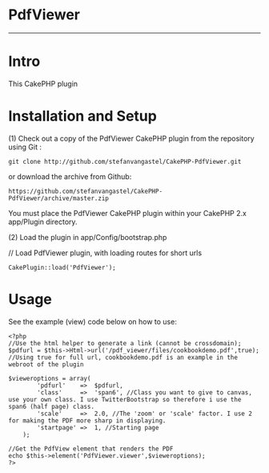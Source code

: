 # PdfViewer
- - -

# Intro

This CakePHP plugin 

# Installation and Setup


(1) Check out a copy of the PdfViewer CakePHP plugin from the repository using Git :

	git clone http://github.com/stefanvangastel/CakePHP-PdfViewer.git

or download the archive from Github: 

	https://github.com/stefanvangastel/CakePHP-PdfViewer/archive/master.zip

You must place the PdfViewer CakePHP plugin within your CakePHP 2.x app/Plugin directory.

(2) Load the plugin in app/Config/bootstrap.php

// Load PdfViewer plugin, with loading routes for short urls
	
	CakePlugin::load('PdfViewer');

# Usage

See the example (view) code below on how to use:

	<?php
	//Use the html helper to generate a link (cannot be crossdomain);
	$pdfurl = $this->Html->url('/pdf_viewer/files/cookbookdemo.pdf',true); //Using true for full url, cookbookdemo.pdf is an example in the webroot of the plugin

	$vieweroptions = array(
			'pdfurl' 	=>	$pdfurl,
			'class'		=>	'span6', //Class you want to give to canvas, use your own class. I use TwitterBootstrap so therefore i use the span6 (half page) class.
			'scale'		=>	2.0, //The 'zoom' or 'scale' factor. I use 2 for making the PDF more sharp in displaying. 
			'startpage'	=>	1, //Starting page
		);

	//Get the PdfView element that renders the PDF
	echo $this->element('PdfViewer.viewer',$vieweroptions);
	?>